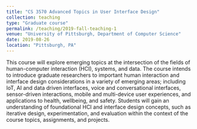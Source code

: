 ```yaml
---
title: "CS 3570 Advanced Topics in User Interface Design"
collection: teaching
type: "Graduate course"
permalink: /teaching/2019-fall-teaching-1
venue: "University of Pittsburgh, Department of Computer Science"
date: 2019-08-26
location: "Pittsburgh, PA"
---
```


This course will explore emerging topics at the intersection of the fields of human-computer interaction (HCI), systems, and data.  The course intends to introduce graduate researchers to important human interaction and interface design considerations in a variety of emerging areas; including IoT, AI and data driven interfaces, voice and conversational interfaces, sensor-driven interactions, mobile and multi-device user experiences, and applications to health, wellbeing, and safety.  Students will gain an understanding of foundational HCI and interface design concepts, such as iterative design, experimentation, and evaluation within the context of the course topics, assignments, and projects.